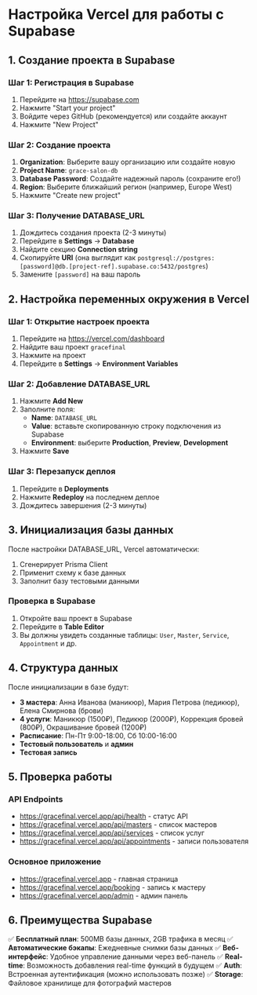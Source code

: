 # Настройка Vercel для работы с Supabase

## 1. Создание проекта в Supabase

### Шаг 1: Регистрация в Supabase
1. Перейдите на https://supabase.com
2. Нажмите "Start your project"
3. Войдите через GitHub (рекомендуется) или создайте аккаунт
4. Нажмите "New Project"

### Шаг 2: Создание проекта
1. **Organization**: Выберите вашу организацию или создайте новую
2. **Project Name**: `grace-salon-db`
3. **Database Password**: Создайте надежный пароль (сохраните его!)
4. **Region**: Выберите ближайший регион (например, Europe West)
5. Нажмите "Create new project"

### Шаг 3: Получение DATABASE_URL
1. Дождитесь создания проекта (2-3 минуты)
2. Перейдите в **Settings** → **Database**
3. Найдите секцию **Connection string**
4. Скопируйте **URI** (она выглядит как `postgresql://postgres:[password]@db.[project-ref].supabase.co:5432/postgres`)
5. Замените `[password]` на ваш пароль

## 2. Настройка переменных окружения в Vercel

### Шаг 1: Открытие настроек проекта
1. Перейдите на https://vercel.com/dashboard
2. Найдите ваш проект `gracefinal`
3. Нажмите на проект
4. Перейдите в **Settings** → **Environment Variables**

### Шаг 2: Добавление DATABASE_URL
1. Нажмите **Add New**
2. Заполните поля:
   - **Name**: `DATABASE_URL`
   - **Value**: вставьте скопированную строку подключения из Supabase
   - **Environment**: выберите **Production**, **Preview**, **Development**
3. Нажмите **Save**

### Шаг 3: Перезапуск деплоя
1. Перейдите в **Deployments**
2. Нажмите **Redeploy** на последнем деплое
3. Дождитесь завершения (2-3 минуты)

## 3. Инициализация базы данных

После настройки DATABASE_URL, Vercel автоматически:
1. Сгенерирует Prisma Client
2. Применит схему к базе данных
3. Заполнит базу тестовыми данными

### Проверка в Supabase
1. Откройте ваш проект в Supabase
2. Перейдите в **Table Editor**
3. Вы должны увидеть созданные таблицы: `User`, `Master`, `Service`, `Appointment` и др.

## 4. Структура данных

После инициализации в базе будут:
- **3 мастера**: Анна Иванова (маникюр), Мария Петрова (педикюр), Елена Смирнова (брови)
- **4 услуги**: Маникюр (1500₽), Педикюр (2000₽), Коррекция бровей (800₽), Окрашивание бровей (1200₽)
- **Расписание**: Пн-Пт 9:00-18:00, Сб 10:00-16:00
- **Тестовый пользователь** и **админ**
- **Тестовая запись**

## 5. Проверка работы

### API Endpoints
- https://gracefinal.vercel.app/api/health - статус API
- https://gracefinal.vercel.app/api/masters - список мастеров
- https://gracefinal.vercel.app/api/services - список услуг
- https://gracefinal.vercel.app/api/appointments - записи пользователя

### Основное приложение
- https://gracefinal.vercel.app - главная страница
- https://gracefinal.vercel.app/booking - запись к мастеру
- https://gracefinal.vercel.app/admin - админ панель

## 6. Преимущества Supabase

✅ **Бесплатный план**: 500MB базы данных, 2GB трафика в месяц
✅ **Автоматические бэкапы**: Ежедневные снимки базы данных
✅ **Веб-интерфейс**: Удобное управление данными через веб-панель
✅ **Real-time**: Возможность добавления real-time функций в будущем
✅ **Auth**: Встроенная аутентификация (можно использовать позже)
✅ **Storage**: Файловое хранилище для фотографий мастеров
